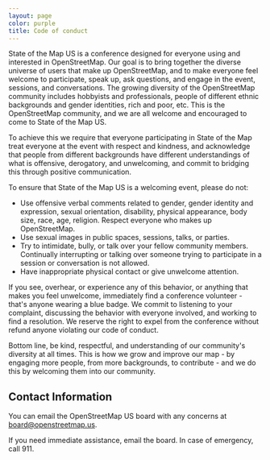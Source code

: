 ```yaml
---
layout: page
color: purple
title: Code of conduct
---
```


State of the Map US is a conference designed for everyone using and interested in OpenStreetMap. Our goal is to bring together the diverse universe of users that make up OpenStreetMap, and to make everyone feel welcome to participate, speak up, ask questions, and engage in the event, sessions, and conversations. The growing diversity of the OpenStreetMap community includes hobbyists and professionals, people of different ethnic backgrounds and gender identities, rich and poor, etc. This is the OpenStreetMap community, and we are all welcome and encouraged to come to State of the Map US.

To achieve this we require that everyone participating in State of the Map treat everyone at the event with respect and kindness, and acknowledge that people from different backgrounds have different understandings of what is offensive, derogatory, and unwelcoming, and commit to bridging this through positive communication.

To ensure that State of the Map US is a welcoming event, please do not:

-  Use offensive verbal comments related to gender, gender identity and expression, sexual orientation, disability, physical appearance, body size, race, age, religion. Respect everyone who makes up OpenStreetMap.
- Use sexual images in public spaces, sessions, talks, or parties.
- Try to intimidate, bully, or talk over your fellow community members. Continually interrupting or talking over someone trying to participate in a session or conversation is not allowed.
- Have inappropriate physical contact or give unwelcome attention.


If you see, overhear, or experience any of this behavior, or anything that makes you feel unwelcome, immediately find a conference volunteer - that's anyone wearing a blue badge. We commit to listening to your complaint, discussing the behavior with everyone involved, and working to find a resolution. We reserve the right to expel from the conference without refund anyone violating our code of conduct.

Bottom line, be kind, respectful, and understanding of our community's diversity at all times. This is how we grow and improve our map - by engaging more people, from more backgrounds, to contribute - and we do this by welcoming them into our community.

## Contact Information

You can email the OpenStreetMap US board with any concerns at [board@openstreetmap.us](mailto:board@openstreetmap.us).

If you need immediate assistance, email the board. In case of emergency, call 911.
